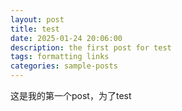 ```yaml
---
layout: post
title: test
date: 2025-01-24 20:06:00
description: the first post for test
tags: formatting links
categories: sample-posts
---
```


这是我的第一个post，为了test
